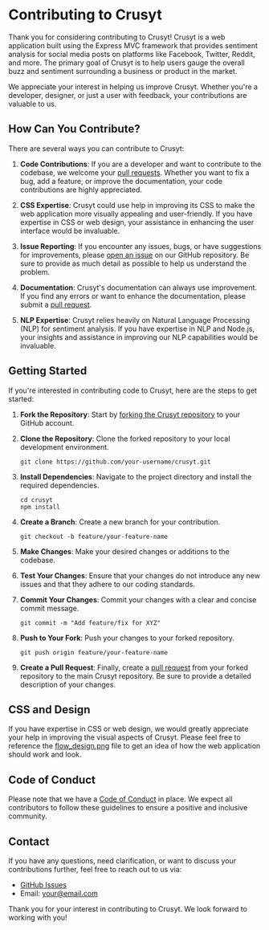 # Contributing to Crusyt

Thank you for considering contributing to Crusyt! Crusyt is a web application built using the Express MVC framework that provides sentiment analysis for social media posts on platforms like Facebook, Twitter, Reddit, and more. The primary goal of Crusyt is to help users gauge the overall buzz and sentiment surrounding a business or product in the market.

We appreciate your interest in helping us improve Crusyt. Whether you're a developer, designer, or just a user with feedback, your contributions are valuable to us.

## How Can You Contribute?

There are several ways you can contribute to Crusyt:

1. **Code Contributions**: If you are a developer and want to contribute to the codebase, we welcome your [pull requests](https://github.com/your-username/crusyt/pulls). Whether you want to fix a bug, add a feature, or improve the documentation, your code contributions are highly appreciated.

2. **CSS Expertise**: Crusyt could use help in improving its CSS to make the web application more visually appealing and user-friendly. If you have expertise in CSS or web design, your assistance in enhancing the user interface would be invaluable.

3. **Issue Reporting**: If you encounter any issues, bugs, or have suggestions for improvements, please [open an issue](https://github.com/your-username/crusyt/issues) on our GitHub repository. Be sure to provide as much detail as possible to help us understand the problem.

4. **Documentation**: Crusyt's documentation can always use improvement. If you find any errors or want to enhance the documentation, please submit a [pull request](https://github.com/your-username/crusyt/pulls).

5. **NLP Expertise**: Crusyt relies heavily on Natural Language Processing (NLP) for sentiment analysis. If you have expertise in NLP and Node.js, your insights and assistance in improving our NLP capabilities would be invaluable.

## Getting Started

If you're interested in contributing code to Crusyt, here are the steps to get started:

1. **Fork the Repository**: Start by [forking the Crusyt repository](https://github.com/apoorvapendse/CruSyt/fork) to your GitHub account.

2. **Clone the Repository**: Clone the forked repository to your local development environment.

    ```shell
    git clone https://github.com/your-username/crusyt.git
    ```

3. **Install Dependencies**: Navigate to the project directory and install the required dependencies.

    ```shell
    cd crusyt
    npm install
    ```

4. **Create a Branch**: Create a new branch for your contribution.

    ```shell
    git checkout -b feature/your-feature-name
    ```

5. **Make Changes**: Make your desired changes or additions to the codebase.

6. **Test Your Changes**: Ensure that your changes do not introduce any new issues and that they adhere to our coding standards.

7. **Commit Your Changes**: Commit your changes with a clear and concise commit message.

    ```shell
    git commit -m "Add feature/fix for XYZ"
    ```

8. **Push to Your Fork**: Push your changes to your forked repository.

    ```shell
    git push origin feature/your-feature-name
    ```

9. **Create a Pull Request**: Finally, create a [pull request](https://github.com/your-username/crusyt/compare) from your forked repository to the main Crusyt repository. Be sure to provide a detailed description of your changes.

## CSS and Design

If you have expertise in CSS or web design, we would greatly appreciate your help in improving the visual aspects of Crusyt. Please feel free to reference the [flow_design.png](flow_design.png) file to get an idea of how the web application should work and look.

## Code of Conduct

Please note that we have a [Code of Conduct](CODE_OF_CONDUCT.md) in place. We expect all contributors to follow these guidelines to ensure a positive and inclusive community.

## Contact

If you have any questions, need clarification, or want to discuss your contributions further, feel free to reach out to us via:

- [GitHub Issues](https://github.com/your-username/crusyt/issues)
- Email: your@email.com

Thank you for your interest in contributing to Crusyt. We look forward to working with you!

